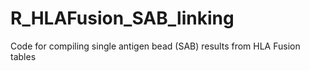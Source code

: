 # R_HLAFusion_SAB_linking
Code for compiling single antigen bead (SAB) results from HLA Fusion tables
